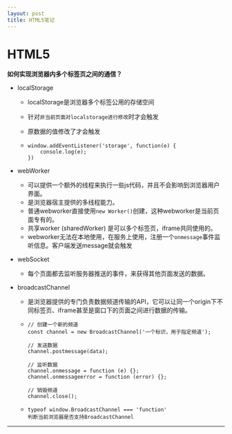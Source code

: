 ```yaml
---
layout: post
title: HTML5笔记
---
```


# HTML5

**如何实现浏览器内多个标签页之间的通信？**

- localStorage

  - localStorage是浏览器多个标签公用的存储空间

  - 针对`非当前页面对localstorage进行修改`时才会触发

  - 原数据的值修改了才会触发

  - ```
    window.addEventListener('storage', function(e) {
    	console.log(e);
    })
    ```

- webWorker

  - 可以提供一个额外的线程来执行一些js代码，并且不会影响到浏览器用户界面。
  - 是浏览器宿主提供的多线程能力。
  - 普通webworker直接使用`new Worker()`创建，这种webworker是当前页面专有的。
  - 共享worker (sharedWorker) 是可以多个标签页，iframe共同使用的。
  - webworker无法在本地使用，在服务上使用，注册一个`onmessage`事件监听信息。客户端发送message就会触发

- webSocket

  - 每个页面都去监听服务器推送的事件，来获得其他页面发送的数据。

- broadcastChannel

  - 是浏览器提供的专门负责数据频道传输的API，它可以让同一个origin下不同标签页、iframe甚至是窗口下的页面之间进行数据的传输。

  - ```
    // 创建一个新的频道
    const channel = new BroadcastChannel('一个标识，用于指定频道');
    
    // 发送数据
    channel.postmessage(data);
    
    // 监听数据
    channel.onmessage = function (e) {};
    channel.onmessageerror = function (error) {};
    
    // 销毁频道
    channel.close();
    ```

  - ```
    typeof window.BroadcastChannel === 'function'
    判断当前浏览器是否支持BroadcastChannel
    ```

------

